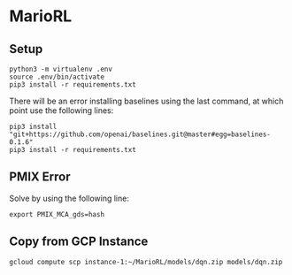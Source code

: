 # MarioRL

## Setup

```
python3 -m virtualenv .env
source .env/bin/activate
pip3 install -r requirements.txt
```

There will be an error installing baselines using the last command, at which point use the following lines:

```
pip3 install "git+https://github.com/openai/baselines.git@master#egg=baselines-0.1.6"
pip3 install -r requirements.txt
```

## PMIX Error

Solve by using the following line:

```
export PMIX_MCA_gds=hash
```

## Copy from GCP Instance

```
gcloud compute scp instance-1:~/MarioRL/models/dqn.zip models/dqn.zip
```

